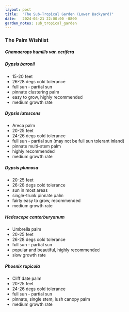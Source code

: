 ```yaml
---
layout: post
title:  "The Sub-Tropical Garden (Lower Backyard)"
date:   2024-04-21 22:00:00 -0800
garden_notes: sub_tropical_garden
---
```


### The Palm Wishlist

##### Chamaerops humilis var. cerifera

##### Dypsis baronii

- 15-20 feet
- 26-28 degs cold tolerance
- full sun - partial sun
- pinnate clustering palm
- easy to grow, highly recommended
- medium growth rate

##### Dypsis lutescens

- Areca palm
- 20-25 feet
- 24-26 degs cold tolerance
- full sun - partial sun (may not be full sun tolerant inland)
- pinnate multi-stem palm
- highly recommended
- medium growth rate

##### Dypsis plumosa

- 20-25 feet
- 26-28 degs cold tolerance
- sun in most areas
- single-trunk pinnate palm
- fairly easy to grow, recommended
- medium growth rate

##### Hedescepe canterburyanum

- Umbrella palm
- 20-25 feet
- 26-28 degs cold tolerance
- full sun - partial sun
- popular and beautiful, highly recommended
- slow growth rate

##### Phoenix rupicola

- Cliff date palm
- 20-25 feet
- 24-26 degs cold tolerance
- full sun - partial sun
- pinnate, single stem, lush canopy palm
- medium growth rate
